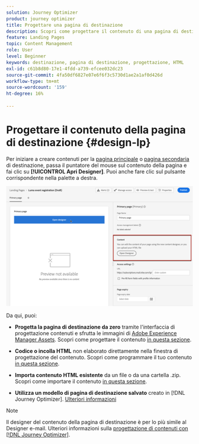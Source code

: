 ```yaml
---
solution: Journey Optimizer
product: journey optimizer
title: Progettare una pagina di destinazione
description: Scopri come progettare il contenuto di una pagina di destinazione in Journey Optimizer
feature: Landing Pages
topic: Content Management
role: User
level: Beginner
keywords: destinazione, pagina di destinazione, progettazione, HTML
exl-id: c61b8d80-17e1-4fdd-a739-efcee032dc23
source-git-commit: 4fa50df6827e07e6f6f3c5730d1ae2a1af0d426d
workflow-type: tm+mt
source-wordcount: '159'
ht-degree: 16%

---
```


# Progettare il contenuto della pagina di destinazione {#design-lp}

Per iniziare a creare contenuti per la [pagina principale](create-lp.md#configure-primary-page) o [pagina secondaria](create-lp.md#configure-subpages) di destinazione, passa il puntatore del mouse sul contenuto della pagina e fai clic su **[!UICONTROL Apri Designer]**. Puoi anche fare clic sul pulsante corrispondente nella palette a destra.

![](assets/lp_open-designer.png)

Da qui, puoi:

* **Progetta la pagina di destinazione da zero** tramite l&#39;interfaccia di progettazione contenuti e sfrutta le immagini di [Adobe Experience Manager Assets](../integrations/assets.md). Scopri come progettare il contenuto <!--or use built-in templates--> [in questa sezione](../email/content-from-scratch.md).

* **Codice o incolla HTML** non elaborato direttamente nella finestra di progettazione del contenuto. Scopri come programmare il tuo contenuto [in questa sezione](../email/code-content.md).

* **Importa contenuto HTML esistente** da un file o da una cartella .zip. Scopri come importare il contenuto [in questa sezione](../email/existing-content.md).

* **Utilizza un modello di pagina di destinazione salvato** creato in [!DNL Journey Optimizer]. [Ulteriori informazioni](lp-templates.md)

>[!NOTE]
>
>Il designer del contenuto della pagina di destinazione è per lo più simile al Designer e-mail. Ulteriori informazioni sulla [progettazione di contenuti con [!DNL Journey Optimizer]](../email/get-started-email-design.md).

